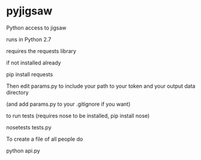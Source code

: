 # pyjigsaw
Python access to jigsaw

runs in Python 2.7

requires the requests library

if not installed already

pip install requests

Then edit params.py to include your path to your token and your
output data directory

(and add params.py to your .gitignore if you want)

to run tests (requires nose to be installed, pip install nose)

nosetests tests.py

To create a file of all people do

python api.py